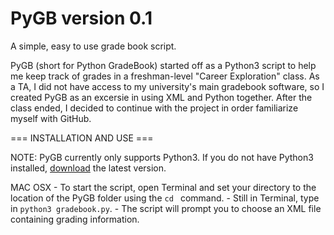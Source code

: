 # PyGB version 0.1
A simple, easy to use grade book script.

PyGB (short for Python GradeBook) started off as a Python3 script to help me keep track of grades in a freshman-level "Career Exploration" class. As a TA, I did not have access to my university's main gradebook software, so I created PyGB as an excersie in using XML and Python together. After the class ended, I decided to continue with the project in order familiarize myself with GitHub.

=== INSTALLATION AND USE ===

NOTE: PyGB currently only supports Python3. If you do not have Python3 installed, [download](https://www.python.org/downloads/) the latest version.

MAC OSX
    - To start the script, open Terminal and set your directory to the location of the PyGB folder using the `cd ` command.
    - Still in Terminal, type in `python3 gradebook.py`.
    - The script will prompt you to choose an XML file containing grading information.
    
